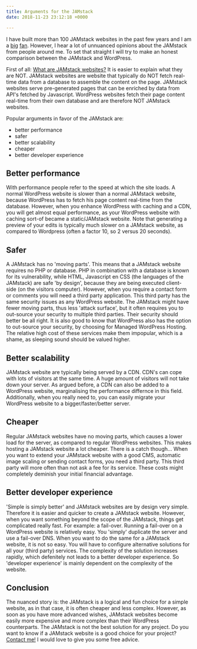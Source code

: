 ```yaml
---
title: Arguments for the JAMstack
date: 2018-11-23 23:12:18 +0000

---
```

I have built more than 100 JAMstack websites in the past few years and I am a [big](https://www.usecue.com/blog/jekyll-against-the-rest-of-the-world/) [fan](https://www.usecue.com/blog/from-wordpress-to-cloudcannon/). However, I hear a lot of unnuanced opinions about the JAMstack from people around me. To set that straight I will try to make an honest comparison between the JAMstack and WordPress.

First of all: [What are JAMstack websites?](https://jamstack.org/ "https://jamstack.org/") It is easier to explain what they are NOT. JAMstack websites are website that typically do NOT fetch real-time data from a database to assemble the content on the page. JAMstack websites serve pre-generated pages that can be enriched by data from API's fetched by Javascript. WordPress websites fetch their page content real-time from their own database and are therefore NOT JAMstack websites.

Popular arguments in favor of the JAMstack are:

* better performance
* safer
* better scalability
* cheaper
* better developer experience

## Better performance

With performance people refer to the speed at which the site loads. A normal WordPress website is slower than a normal JAMstack website, because WordPress has to fetch his page content real-time from the database. However, when you enhance WordPress with caching and a CDN, you will get almost equal performance, as your WordPress website with caching sort-of became a static/JAMstack website. Note that generating a preview of your edits is typically much slower on a JAMstack website, as compared to Wordpress (often a factor 10, so 2 versus 20 seconds).

## Safer

A JAMstack has no 'moving parts'. This means that a JAMstack website requires no PHP or database. PHP in combination with a database is known for its vulnerability, while HTML, Javascript en CSS (the languages of the JAMstack) are safe 'by design', because they are being executed client-side (on the visitors computer). However, when you require a contact form or comments you will need a third party application. This third party has the same security issues as any WordPress website. The JAMstack might have fewer moving parts, thus less 'attack surface', but it often requires you to out-source your security to multiple third parties. Their security should better be all right. It is also good to know that WordPress also has the option to out-source your security, by choosing for Managed WordPress Hosting. The relative high cost of these services make them impopular, which is a shame, as sleeping sound should be valued higher.

## Better scalability

JAMstack website are typically being served by a CDN. CDN's can cope with lots of visitors at the same time. A huge amount of visitors will not take down your server. As argued before, a CDN can also be added to a WordPress website, marginalising the performance differnce in this field. Additionally, when you really need to, you can easily migrate your WordPress website to a bigger/faster/better server.

## Cheaper

Regular JAMstack websites have no moving parts, which causes a lower load for the server, as compared to regular WordPress websites. This makes hosting a JAMstack website a lot cheaper. There is a catch though... When you want to extend your JAMstack website with a good CMS, automatic image scaling or sending contact forms, you need a third party. This third party will more often than not ask a fee for its service. These costs might completely deminish your initial financial advantage.

## Better developer experience

'Simple is simply better' and JAMstack websites are by design very simple. Therefore it is easier and quicker to create a JAMstack website. However, when you want something beyond the scope of the JAMstack, things get complicated really fast. For example: a fail-over. Running a fail-over on a WordPress website is relatively easy. You 'simply' duplicate the server and use a fail-over DNS. When you want to do the same for a JAMstack website, it is not so easy. You will have to configure alternative solutions for all your (third party) services. The complexity of the solution increases rapidly, which defenitely not leads to a better developer experience. So 'developer experience' is mainly dependent on the complexity of the website.

## Conclusion

The nuanced story is: the JAMstack is a logical and fun choice for a simple website, as in that case, it is often cheaper and less complex. However, as soon as you have more advanced wishes, JAMstack websites become easily more expensive and more complex than their WordPress counterparts. The JAMstack is not the best solution for any project. Do you want to know if a JAMstack website is a good choice for your project? [Contact me!](https://www.usecue.com/contact/) I would love to give you some free advice.
